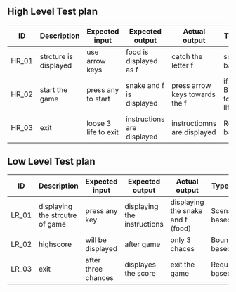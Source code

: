 ## High Level Test plan
| ID | Description| Expected input |Expected output|Actual output|Type of test|
|--|--|--|--|--|--|
| HR_01|strcture is displayed | use arrow keys | food is displayed as f | catch the letter f | scenario based|
| HR_02 | start the game | press any to start |snake and f is displayed | press arrow keys towards the f | if Boundaryis touched one life reduced|
| HR_03 |exit | loose 3 life to exit  | instructions are displayed| instructiomns are displayed|Requirement based|

## Low Level Test plan 

| ID | Description | Expected input |Expected output |Actual output |Type of test|
|--|--|--|--|--|--|
| LR_01 |displaying the strcutre of game | press any key |displaying the instructions| displaying the snake and f (food) |Scenario based|
| LR_02 | highscore |will be displayed|after game| only 3 chaces | Boundary based|
| LR_03 | exit  |after three chances | displayes the score |exit the game|Requirement based|
